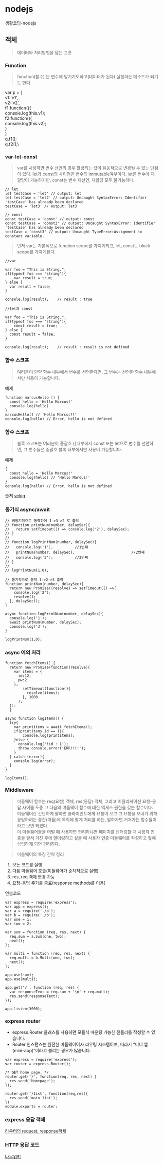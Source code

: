 # nodejs
생활코딩-nodejs

## 객체
> 데이터와 처리방법을 담는 그릇

### Function
> function(함수) 는 변수에 담기기도하고(데이터가 된다) 실행하는 메소드가 되기도 한다.

var p = {\
  v1:'v1',\
  v2:'v2',\
  f1:function(){\
    console.log(this.v1);\
  f2:function(){\
    console.log(this.v2);\
    }\
 }\
 q.f1();\
 q.f2();\
 
 ### var-let-const
 
 > var를 사용하면 변수 선언의 경우 할당되는 값이 유동적으로 변경될 수 있는 단점이 있다.
 > let과 const의 차이점은 변수의 immutable여부이다.
 > let은 변수에 재할당이 가능하지만, const는 변수 재선언, 재할당 모두 불가능하다.

```
// let
let testCase = 'let' // output: let
let testCase = 'let2' // output: Uncaught SyntaxError: Identifier 'testCase' has already been declared
testCase = 'let3' // output: let3
```

```
// const
const testCase = 'const' // output: const
const testCase = 'const2' // output: Uncaught SyntaxError: Identifier 'testCase' has already been declared
testCase = 'const3' // output: Uncaught TypeError:Assignment to constant variable.
```

> 먼저 var는 기본적으로 function scope를 가지게되고, let, const는 block scope를 가지게된다.
```
//var

var foo = "This is String.";
if(typeof foo === 'string'){
	var result = true;
} else {
  var result = false;
}

console.log(result);    // result : true
```

```
//let과 const

var foo = "This is String.";
if(typeof foo === 'string'){
	const result = true;
} else {
  const result = false;
}

console.log(result);    // result : result is not defined
```

### 함수 스코프
> 여러분이 만약 함수 내부에서 변수를 선언한다면, 그 변수는 선언한 함수 내부에서만 사용이 가능합니다.

예제
```
function marcusHello () {
  const hello = 'Hello Marcus!'
  console.log(hello)
}
marcusHello() // 'Hello Marcus!!'
console.log(hello) // Error, hello is not defined
```
### 함수 스코프
> 블록 스코프는 여러분이 중괄호 {}내부에서 const 또는 let으로 변수를 선언하면, 그 변수들은 중괄호 블록 내부에서만 사용이 가능합니다.

예제
```
{
  const hello = 'Hello Marcus!'
  console.log(hello) // 'Hello Marcus!'
}
console.log(hello) // Error, hello is not defined
```

출처
[velog](https://velog.io/@marcus/%EC%9E%90%EB%B0%94%EC%8A%A4%ED%81%AC%EB%A6%BD%ED%8A%B8-%EC%8A%A4%EC%BD%94%ED%94%84)

### 동기식 async/await 
```
// 비동기적으로 동작하여 1->3->2 로 출력
// function printNum(number, delaySec){
//   return setTimeout(() => console.log('2'), delaySec);
// }
//
// function logPrintNum(number, delaySec){
//   console.log('1');          //1번쨰
//   printNum(number, delaySec);                          //2번째
//   console.log('3');          //3번째
// }
//
// logPrintNum(1,0);

// 동기적으로 동작 1->2->3 출력
function printNum(number, delaySec){
  return new Promise((resolve) => setTimeout(() =>{
    console.log('2');
    resolve();
  }, delaySec));
}

async function logPrintNum(number, delaySec){
  console.log('1');
  await printNum(number, delaySec);
  console.log('3');
}

logPrintNum(1,0);
```
### async 예외 처리
```
function fetchItems() {
  return new Promise(function(resolve){
    var items = {
      id:12,
      pw:2
    };
        setTimeout(function(){
          resolve(items);
        }, 1000
      );
  });
  }

async function logItems() {
  try{
    var printitems = await fetchItems();
    if(printitems.id == 1){
        console.log(printitems);
    }else {
      console.log('!id : 1');
      throw console.error('ERR!!!!');
    }
  } catch (error){
    console.log(error);
  }
}

logItems();
```
### Middleware
> 미들웨어 함수는 req(요청) 객체, res(응답) 객체, 그리고 어플리케이션 요청-응답 사이클 도중 그 다음의 미들웨어 함수에 대한 엑세스 권한을 갖는 함수이다.\
  미들웨어란 간단하게 말하면 클라이언트에게 요청이 오고 그 요청을 보내기 위해 응답하려는 중간(미들)에 목적에 맞게 처리를 하는, 말하자면 거쳐가는 함수들이라고 보면 되겠다.\
  이 미들웨어들을 어떨 때 사용하면 편리하냐면 페이지를 렌더링할 때 사용자 인증을 앞서 거친 후에 렌더링하고 싶을 때 사용자 인증 미들웨어를 작성하고 앞에 삽입하게 되면 편리하다.
  
> 미들웨어의 특징 간략 정리
1. 모든 코드를 실행
2. 다음 미들웨어 호출(미들웨어가 순차적으로 실행)
3. res, req 객체 변경 가능
4. 요청-응답 주기를 종료(response methods를 이용)

연습코드
```
var express = require('express');
var app = express();
var a = require('./a');
var b = require('./b');
var one = 1;
var two = 2;

var sum = function (req, res, next) {
  req.sum = a.Sum(one, two);
  next();
};

var multi = function (req, res, next) {
  req.multi = b.Multi(one, two);
  next();
};

app.use(sum);
app.use(multi);

app.get('/', function (req, res) {
  var responseText = req.sum + '\n' + req.multi;
  res.send(responseText);
});

app.listen(3000);
```

### express router
- express.Router 클래스를 사용하면 모듈식 마운팅 가능한 핸들러를 작성할 수 있습니다.
- Router 인스턴스는 완전한 미들웨어이자 라우팅 시스템이며, 따라서 “미니 앱(mini-app)”이라고 불리는 경우가 많습니다.
```
var express = require('express');
var router = express.Router();

/* GET home page. */
router.get('/', function(req, res, next) {
  res.send('Homepage');
});

router.get('/1ist', function(req,res){
  res.send('main 1ist');
})
module.exports = router;
```

### express 응답 객체
[라우터의 request, response객체](https://luckyyowu.tistory.com/346)

### HTTP 응답 코드
[나무위키](https://namu.wiki/w/HTTP/%EC%9D%91%EB%8B%B5%20%EC%BD%94%EB%93%9C)
